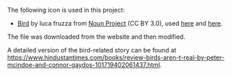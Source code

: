 The following icon is used in this project:

* [Bird](https://thenounproject.com/icon/bird-6944990/) by luca fruzza from <a href="https://thenounproject.com/browse/icons/term/bird/" target="_blank" title="Bird Icons">Noun Project</a> (CC BY 3.0), used [here](Images/UnitIcons/Fake%20Bird.png) and [here](game.png).

The file was downloaded from the website and then modified.

A detailed version of the bird-related story can be found at <https://www.hindustantimes.com/books/review-birds-aren-t-real-by-peter-mcindoe-and-connor-gaydos-101719402061437.html>.